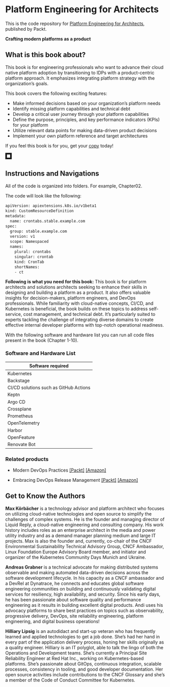 # Platform Engineering for Architects

<a href="https://www.packtpub.com/en-us/product/platform-engineering-for-architects-9781836203599?utm_source=github&utm_medium=repository&utm_campaign=9781786461629"><img src="https://content.packt.com/_/image/xxlarge/B31164/cover_image_large.jpg" alt="" height="256px" align="right"></a>

This is the code repository for [Platform Engineering for Architects](https://www.packtpub.com/en-us/product/platform-engineering-for-architects-9781836203599?utm_source=github&utm_medium=repository&utm_campaign=9781786461629), published by Packt.

**Crafting modern platforms as a product**

## What is this book about?
This book is for engineering professionals who want to advance their cloud native platform adoption by transitioning to IDPs with a product-centric platform approach. It emphasizes integrating platform strategy with the organization’s goals.

This book covers the following exciting features:
* Make informed decisions based on your organization’s platform needs
* Identify missing platform capabilities and technical debt
* Develop a critical user journey through your platform capabilities
* Define the purpose, principles, and key performance indicators (KPIs) for your platform
* Utilize relevant data points for making data-driven product decisions
* Implement your own platform reference and target architectures

If you feel this book is for you, get your [copy](https://www.amazon.com/dp/1836203594) today!

<a href="https://www.packtpub.com/?utm_source=github&utm_medium=banner&utm_campaign=GitHubBanner"><img src="https://raw.githubusercontent.com/PacktPublishing/GitHub/master/GitHub.png" 
alt="https://www.packtpub.com/" border="5" /></a>

## Instructions and Navigations
All of the code is organized into folders. For example, Chapter02.

The code will look like the following:
```
apiVersion: apiextensions.k8s.io/v1beta1
kind: CustomResourceDefinition
metadata:
  name: crontabs.stable.example.com
spec:
  group: stable.example.com
  version: v1
  scope: Namespaced
  names:
    plural: crontabs
    singular: crontab
    kind: CronTab
    shortNames:
    - ct
```

**Following is what you need for this book:**
This book is for platform architects and solutions architects seeking to enhance their skills in designing and building a platform as a product. It also offers valuable insights for decision-makers, platform engineers, and DevOps professionals. While familiarity with cloud-native concepts, CI/CD, and Kubernetes is beneficial, the book builds on these topics to address self-service, cost management, and technical debt. It’s particularly suited to experts tackling the challenge of integrating diverse domains to create effective internal developer platforms with top-notch operational readiness.

With the following software and hardware list you can run all code files present in the book (Chapter 1-10).
### Software and Hardware List
 | Software required | 
 | ------------------------------------ | 
 | Kubernetes | 
 | Backstage | 
 | CI/CD solutions such as GitHub Actions | 
 | Keptn | 
 | Argo CD | 
 | Crossplane | 
 | Prometheus | 
 | OpenTelemetry | 
 | Harbor | 
 | OpenFeature | 
 | Renovate Bot | 


### Related products
* Modern DevOps Practices [[Packt]](https://www.packtpub.com/en-us/product/modern-devops-practices-9781805121824?utm_source=github&utm_medium=repository&utm_campaign=) [[Amazon]](https://www.amazon.com/dp/1800562381)

* Embracing DevOps Release Management [[Packt]](https://www.packtpub.com/en-us/product/embracing-devops-release-management-9781835461853?utm_source=github&utm_medium=repository&utm_campaign=) [[Amazon]](https://www.amazon.com/dp/1835461859)

## Get to Know the Authors
**Max Körbächer**
is a technology advisor and platform architect who focuses on utilizing cloud-native technologies and open source to simplify the challenges of complex systems. He is the founder and managing director of Liquid Reply, a cloud-native engineering and consulting company. His work history includes roles as an enterprise architect in the media and power utility industry and as a demand manager planning medium and large IT projects. Max is also the founder and, currently, co-chair of the CNCF Environmental Sustainability Technical Advisory Group, CNCF Ambassador, Linux Foundation Europe Advisory Board member, and initiator and organizer of the Kubernetes Community Days Munich and Ukraine.

**Andreas Grabner**
is a technical advocate for making distributed systems observable and making automated data-driven decisions across the software development lifecycle. In his capacity as a CNCF ambassador and a DevRel at Dynatrace, he connects and educates global software engineering communities on building and continuously validating digital services for resiliency, high availability, and security.
Since his early days, he has been passionate about software quality and performance engineering as it results in building excellent digital products. Andi uses his advocacy platforms to share best practices on topics such as observability, progressive delivery, DevOps, site reliability engineering, platform engineering, and digital business operations!

**Hilliary Lipsig**
is an autodidact and start-up veteran who has frequently learned and applied technologies to get a job done. She’s had her hand in every part of the application delivery process, honing her skills originally as a quality engineer. Hilliary is an IT polyglot, able to talk the lingo of both the Operations and Development teams. She’s currently a Principal Site Reliability Engineer at Red Hat Inc., working on Kubernetes-based platforms. She’s passionate about GitOps, continuous integration, scalable processes, consistency in tooling, and good developer documentation. Her open source activities include contributions to the CNCF Glossary and she’s a member of the Code of Conduct Committee for Kubernetes.
